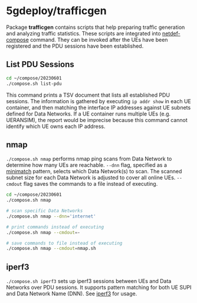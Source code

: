 # 5gdeploy/trafficgen

Package **trafficgen** contains scripts that help preparing traffic generation and analyzing traffic statistics.
These scripts are integrated into [netdef-compose](../netdef-compose/README.md) command.
They can be invoked after the UEs have been registered and the PDU sessions have been established.

## List PDU Sessions

```bash
cd ~/compose/20230601
./compose.sh list-pdu
```

This command prints a TSV document that lists all established PDU sessions.
The information is gathered by executing `ip addr show` in each UE container, and then matching the interface IP addresses against UE subnets defined for Data Networks.
If a UE container runs multiple UEs (e.g. UERANSIM), the report would be imprecise because this command cannot identify which UE owns each IP address.

## nmap

`./compose.sh nmap` performs nmap ping scans from Data Network to determine how many UEs are reachable.
`--dnn` flag, specified as a [minimatch](https://www.npmjs.com/package/minimatch) pattern, selects which Data Network(s) to scan.
The scanned subnet size for each Data Network is adjusted to cover all online UEs.
`--cmdout` flag saves the commands to a file instead of executing.

```bash
cd ~/compose/20230601
./compose.sh nmap

# scan specific Data Networks
./compose.sh nmap --dnn='internet'

# print commands instead of executing
./compose.sh nmap --cmdout=-

# save commands to file instead of executing
./compose.sh nmap --cmdout=nmap.sh
```

## iperf3

`./compose.sh iperf3` sets up iperf3 sessions between UEs and Data Networks over PDU sessions.
It supports pattern matching for both UE SUPI and Data Network Name (DNN).
See [iperf3](iperf3.md) for usage.
